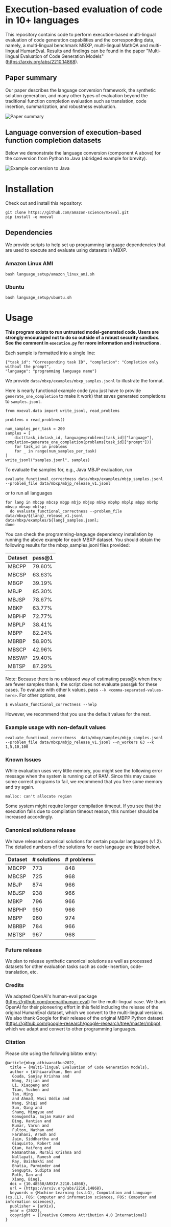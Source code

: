 # Execution-based evaluation of code in 10+ languages

This repository contains code to perform execution-based multi-lingual evaluation of code generation capabilities and the corresponding data, namely, a multi-lingual benchmark MBXP, multi-lingual MathQA and multi-lingual HumanEval. Results and findings can be found in the paper "Multi-lingual Evaluation of Code Generation Models" (https://arxiv.org/abs/2210.14868).


## Paper summary

Our paper describes the language conversion framework, the synthetic solution generation, and many other types of evaluation beyond the traditional function completion evaluation such as translation, code insertion, summarization, and robustness evaluation. 

![Paper summary](./graphics/paper_summary.png)


## Language conversion of execution-based function completion datasets

Below we demonstrate the language conversion (component A above) for the conversion from Python to Java (abridged example for brevity). 

![Example conversion to Java](./graphics/mbxp_java_conversion.png)


# Installation

Check out and install this repository:
```
git clone https://github.com/amazon-science/mxeval.git
pip install -e mxeval
```



## Dependencies
We provide scripts to help set up programming language dependencies that are used to execute and evaluate using datasets in MBXP.

### Amazon Linux AMI
```
bash language_setup/amazon_linux_ami.sh
```
### Ubuntu
```
bash language_setup/ubuntu.sh
```

# Usage

**This program exists to run untrusted model-generated code. Users are strongly
encouraged not to do so outside of a robust security sandbox. See the comment in
`execution.py` for more information and instructions.**

Each sample is formatted into a single line:
```
{"task_id": "Corresponding task ID", "completion": "Completion only without the prompt",
"language": "programming language name"}
```
We provide `data/mbxp/examples/mbxp_samples.jsonl` to illustrate the format. 

Here is nearly functional example code (you just have to provide
`generate_one_completion` to make it work) that saves generated completions to
`samples.jsonl`.
```
from mxeval.data import write_jsonl, read_problems

problems = read_problems()

num_samples_per_task = 200
samples = [
    dict(task_id=task_id, language=problems[task_id]["language"], completion=generate_one_completion(problems[task_id]["prompt"]))
    for task_id in problems
    for _ in range(num_samples_per_task)
]
write_jsonl("samples.jsonl", samples)
```

To evaluate the samples for, e.g., Java MBJP evaluation, run 
```
evaluate_functional_correctness data/mbxp/examples/mbjp_samples.jsonl --problem_file data/mbxp/mbjp_release_v1.jsonl
```
or to run all languages
```
for lang in mbcpp mbcsp mbgp mbjp mbjsp mbkp mbphp mbplp mbpp mbrbp mbscp mbswp mbtsp;
  do evaluate_functional_correctness --problem_file data/mbxp/${lang}_release_v1.jsonl data/mbxp/examples/${lang}_samples.jsonl;
done
```
You can check the programming-language dependency installation by running the above example for each MBXP dataset. You should obtain the following results for the mbxp_samples.jsonl files provided:


| Dataset | pass@1 |
|---------|--------|
| MBCPP   | 79.60% |
| MBCSP   | 63.63% |
| MBGP    | 39.19% |
| MBJP    | 85.30% |
| MBJSP   | 78.67% |
| MBKP    | 63.77% |
| MBPHP   | 72.77% |
| MBPLP   | 38.41% |
| MBPP    | 82.24% |
| MBRBP   | 58.90% |
| MBSCP   | 42.96% |
| MBSWP   | 29.40% |
| MBTSP   | 87.29% |



Note: Because there is no unbiased way of estimating pass@k when there are fewer
samples than k, the script does not evaluate pass@k for these cases. To
evaluate with other k values, pass `--k <comma-separated-values-here>`. For
other options, see
```
$ evaluate_functional_correctness --help
```
However, we recommend that you use the default values for the rest.

### Example usage with non-default values
```
evaluate_functional_correctness  data/mbxp/samples/mbjp_samples.jsonl --problem_file data/mbxp/mbjp_release_v1.jsonl --n_workers 63 --k 1,5,10,100
```

### Known Issues

While evaluation uses very little memory, you might see the following error
message when the system is running out of RAM. Since this may cause some
correct programs to fail, we recommend that you free some memory and try again.
```
malloc: can't allocate region
```

Some system might require longer compilation timeout. If you see that the execution fails due to compilation timeout reason, this number should be increased accordingly.

### Canonical solutions release

We have released canonical solutions for certain popular langauges (v1.2). The detailed numbers of the solutions for each langauge are listed below. 

| Dataset | # solutions | # problems |
|---------|-------------|------------|
| MBCPP   |     773     |     848    |
| MBCSP   |     725     |     968    |
| MBJP    |     874     |     966    |
| MBJSP   |     938     |     966    |
| MBKP    |     796     |     966    |
| MBPHP   |     950     |     966    |
| MBPP    |     960     |     974    |
| MBRBP   |     784     |     966    |
| MBTSP   |     967     |     968    |


### Future release
We plan to release synthetic canonical solutions as well as processed datasets for other evaluation tasks such as code-insertion, code-translation, etc. 




### Credits
We adapted OpenAI's human-eval package (https://github.com/openai/human-eval) for the multi-lingual case. We thank OpenAI for their pioneering effort in this field including the release of the original HumanEval dataset, which we convert to the multi-lingual versions. We also thank Google for their release of the original MBPP Python dataset (https://github.com/google-research/google-research/tree/master/mbpp), which we adapt and convert to other programming languages.

### Citation

Please cite using the following bibtex entry:

```
@article{mbxp_athiwaratkun2022,
  title = {Multi-lingual Evaluation of Code Generation Models},
  author = {Athiwaratkun, Ben and
   Gouda, Sanjay Krishna and
   Wang, Zijian and
   Li, Xiaopeng and
   Tian, Yuchen and
   Tan, Ming
   and Ahmad, Wasi Uddin and
   Wang, Shiqi and
   Sun, Qing and
   Shang, Mingyue and
   Gonugondla, Sujan Kumar and
   Ding, Hantian and
   Kumar, Varun and
   Fulton, Nathan and
   Farahani, Arash and
   Jain, Siddhartha and
   Giaquinto, Robert and
   Qian, Haifeng and
   Ramanathan, Murali Krishna and
   Nallapati, Ramesh and
   Ray, Baishakhi and
   Bhatia, Parminder and
   Sengupta, Sudipta and
   Roth, Dan and
   Xiang, Bing},
  doi = {10.48550/ARXIV.2210.14868},
  url = {https://arxiv.org/abs/2210.14868},
  keywords = {Machine Learning (cs.LG), Computation and Language (cs.CL), FOS: Computer and information sciences, FOS: Computer and information sciences},
  publisher = {arXiv},
  year = {2022},
  copyright = {Creative Commons Attribution 4.0 International}
}

```
